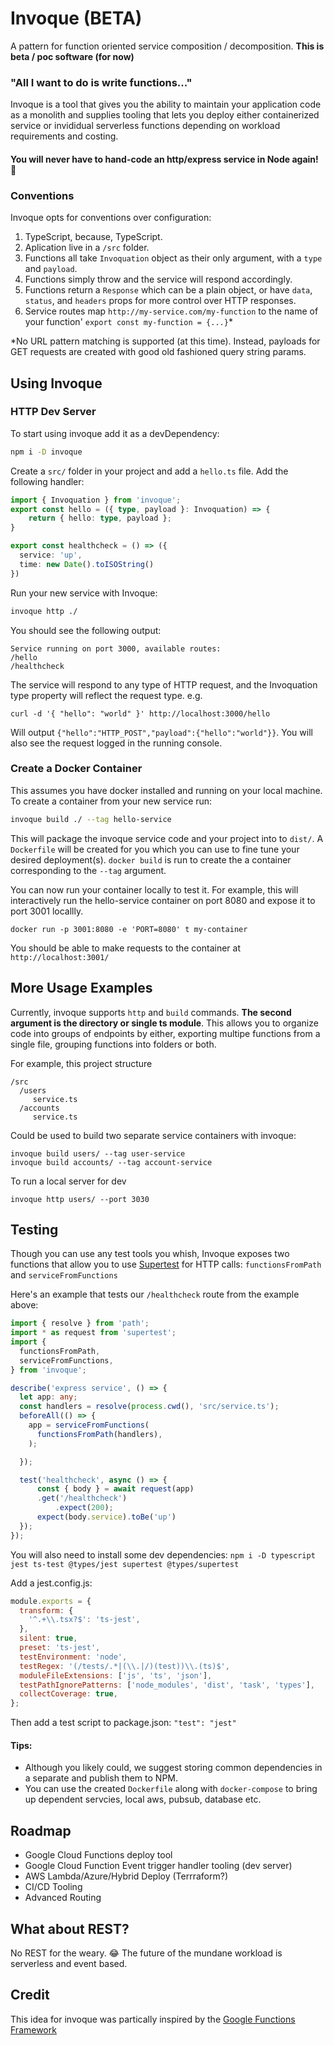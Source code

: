 # Invoque (BETA)

A pattern for function oriented service composition / decomposition. **This is beta / poc software (for now)**

### "All I want to do is write functions..."

Invoque is a tool that gives you the ability to maintain your application code as a monolith and supplies tooling that lets you deploy either containerized service or invididual serverless functions depending on workload requirements and costing.

#### You will never have to hand-code an http/express service in Node again! 🎉

### Conventions

Invoque opts for conventions over configuration:

1. TypeScript, because, TypeScript.
2. Aplication live in a `/src` folder.
3. Functions all take `Invoquation` object as their only argument, with a `type` and `payload`.
4. Functions simply throw and the service will respond accordingly.
5. Functions return a `Response` which can be a plain object, or have `data`, `status`, and `headers` props for more control over HTTP responses.
6. Service routes map `http://my-service.com/my-function` to the name of your function' `export const my-function = {...}`*

*No URL pattern matching is supported (at this time). Instead, payloads for GET requests are created with good old fashioned query string params.

## Using Invoque

### HTTP Dev Server

To start using invoque add it as a devDependency:
```sh
npm i -D invoque
```

Create a `src/` folder in your project and add a `hello.ts` file. Add the following handler:

```ts
import { Invoquation } from 'invoque';
export const hello = ({ type, payload }: Invoquation) => {
    return { hello: type, payload };
}

export const healthcheck = () => ({
  service: 'up',
  time: new Date().toISOString()
})
```

Run your new service with Invoque:
```sh
invoque http ./
```

You should see the following output:
```
Service running on port 3000, available routes:
/hello
/healthcheck
```

The service will respond to any type of HTTP request, and the Invoquation type property will reflect the request type. e.g.

```
curl -d '{ "hello": "world" }' http://localhost:3000/hello
```

Will output `{"hello":"HTTP_POST","payload":{"hello":"world"}}`. You will also see the request logged in the running console.


### Create a Docker Container

This assumes you have docker installed and running on your local machine. To create a container from your new service run:

```sh
invoque build ./ --tag hello-service
```
This will package the invoque service code and your project into to `dist/`. A `Dockerfile` will be created for you which you can use to fine tune your desired deployment(s). `docker build` is run to create the a container corresponding to the `--tag` argument.

You can now run your container locally to test it. For example, this will interactively run the hello-service container on port 8080 and expose it to port 3001 locallly.

```
docker run -p 3001:8080 -e 'PORT=8080' t my-container
```

You should be able to make requests to the container at `http://localhost:3001/`



## More Usage Examples

Currently, invoque supports `http` and `build` commands. **The second argument is the directory or single ts module**. This allows you to organize code into groups of endpoints by either, exporting multipe functions from a single file, grouping functions into folders or both.

For example, this project structure
```
/src
  /users
     service.ts
  /accounts
     service.ts
```

Could be used to build two separate service containers with invoque:
```
invoque build users/ --tag user-service
invoque build accounts/ --tag account-service
```

To run a local server for dev
```
invoque http users/ --port 3030
```

## Testing

Though you can use any test tools you whish, Invoque exposes two functions that allow you to use [Supertest](https://github.com/visionmedia/supertest) for HTTP calls: `functionsFromPath` and `serviceFromFunctions`

Here's an example that tests our `/healthcheck` route from the example above:

```ts
import { resolve } from 'path';
import * as request from 'supertest';
import {
  functionsFromPath,
  serviceFromFunctions,
} from 'invoque';

describe('express service', () => {
  let app: any;
  const handlers = resolve(process.cwd(), 'src/service.ts');
  beforeAll(() => {
    app = serviceFromFunctions(
      functionsFromPath(handlers),
    );

  });

  test('healthcheck', async () => {
      const { body } = await request(app)
      .get('/healthcheck')
          .expect(200);
      expect(body.service).toBe('up')
  });
});
```

You will also need to install some dev dependencies:
`npm i -D typescript jest ts-test @types/jest supertest @types/supertest`

Add a jest.config.js:

```js
module.exports = {
  transform: {
    '^.+\\.tsx?$': 'ts-jest',
  },
  silent: true,
  preset: 'ts-jest',
  testEnvironment: 'node',
  testRegex: '(/tests/.*|(\\.|/)(test))\\.(ts)$',
  moduleFileExtensions: ['js', 'ts', 'json'],
  testPathIgnorePatterns: ['node_modules', 'dist', 'task', 'types'],
  collectCoverage: true,
};

```

Then add a test script to package.json: `"test": "jest"`


#### Tips:
* Although you likely could, we suggest storing common dependencies in a separate and publish them to NPM.
* You can use the created `Dockerfile` along with `docker-compose` to bring up dependent servcies, local aws, pubsub, database etc.

## Roadmap
 * Google Cloud Functions deploy tool
 * Google Cloud Function Event trigger handler tooling (dev server)
 * AWS Lambda/Azure/Hybrid Deploy (Terrraform?)
 * CI/CD Tooling
 * Advanced Routing


## What about REST?

No REST for the weary. 😂 The future of the mundane workload is serverless and event based.

## Credit

This idea for invoque was partically inspired by the [Google Functions Framework](https://github.com/GoogleCloudPlatform/functions-framework-nodejs)